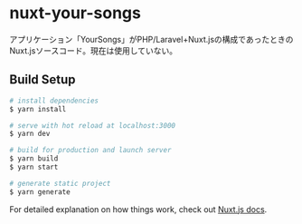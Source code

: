 # nuxt-your-songs

アプリケーション「YourSongs」がPHP/Laravel+Nuxt.jsの構成であったときのNuxt.jsソースコード。現在は使用していない。

## Build Setup

``` bash
# install dependencies
$ yarn install

# serve with hot reload at localhost:3000
$ yarn dev

# build for production and launch server
$ yarn build
$ yarn start

# generate static project
$ yarn generate
```

For detailed explanation on how things work, check out [Nuxt.js docs](https://nuxtjs.org).
